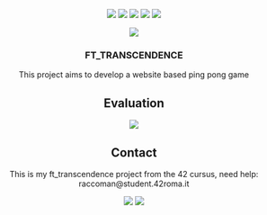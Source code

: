 <p align="center">
  <img src="https://img.shields.io/github/contributors/raccoman/inception?style=for-the-badge"/>
  <img src="https://img.shields.io/github/forks/raccoman/inception?style=for-the-badge"/>
  <img src="https://img.shields.io/github/stars/raccoman/inception?style=for-the-badge"/>
  <img src="https://img.shields.io/github/issues/raccoman/inception?style=for-the-badge"/>
  <img src="https://img.shields.io/github/license/raccoman/inception?style=for-the-badge"/>
</p>

<p align="center">
  <img src="https://badge42.vercel.app/api/v2/cl0z8sbuu001509jthfclxpdu/stats?cursusId=21&coalitionId=125"/>
</p>
<h3 align="center">
  FT_TRANSCENDENCE
</h3>
<p align="center">
  This project aims to develop a website based ping pong game
</p>

<h2 align="center">
  Evaluation
</h2>
<p align="center">
  <img src="https://badge42.vercel.app/api/v2/cl0z8sbuu001509jthfclxpdu/project/2602693"/>
</p>

<h2 align="center">
  Contact
</h2>
<p align="center">
  This is my ft_transcendence project from the 42 cursus, need help: raccoman@student.42roma.it
</p>

<p align="center">
    <img src="https://forthebadge.com/images/badges/made-with-c.svg"/>
    <img src="https://forthebadge.com/images/badges/not-a-bug-a-feature.svg"/>
</p>
